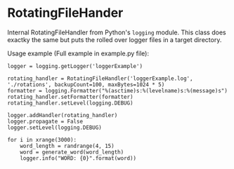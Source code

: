 # RotatingFileHander

Internal RotatingFileHandler from Python's `logging` module.
This class does exactky the same but puts the rolled over logger files in a target directory.

Usage example (Full example in example.py file):

    logger = logging.getLogger('loggerExample')

    rotating_handler = RotatingFileHandler('loggerExample.log', './rotations', backupCount=100, maxBytes=1024 * 5)
    formatter = logging.Formatter("%(asctime)s:%(levelname)s:%(message)s")
    rotating_handler.setFormatter(formatter)
    rotating_handler.setLevel(logging.DEBUG)

    logger.addHandler(rotating_handler)
    logger.propagate = False
    logger.setLevel(logging.DEBUG)

    for i in xrange(3000):
        word_length = randrange(4, 15)
        word = generate_word(word_length)
        logger.info("WORD: {0}".format(word))

